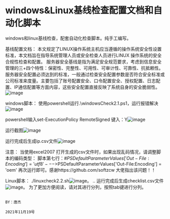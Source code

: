 # windows&Linux基线检查配置文档和自动化脚本
windows和linux基线检查，配套自动化检查脚本。纯手工编写。

基线配置文档：
      本文规定了LINUX操作系统主机应当遵循的操作系统安全性设置标准，本文档旨在指导系统管理人员或安全检查人员进行LINUX 操作系统的安全合规性检查和配置。
服务器安全基线是指为满足安全规范要求，考虑到信息安全管理的三+四个特性：保密性、完整性、可用性、可审计性、可靠性、抗抵赖性。服务器安全配置必须达到的标准，一般通过检查安全配置参数是否符合安全标准或公司标准来度量。主要包括了账号配置安全、口令配置安全、授权配置、日志配置、IP通信配置等方面内容，这些安全配置直接反映了系统自身的安全脆弱性。  
        ![image](https://user-images.githubusercontent.com/40255379/142581629-c879b9ae-ce15-45eb-af93-fbcaa588fef7.png)

windows脚本：
    使用powershell运行.\windowsCheck2.1.ps1，运行报错解决![image](https://user-images.githubusercontent.com/40255379/142582487-bdc92c8b-8215-43b9-b438-e7be41bb4003.png)
        
   powershell输入set-ExecutionPolicy RemoteSigned  键入：Y![image](https://user-images.githubusercontent.com/40255379/142583004-b7c9ce7d-5254-4e48-b792-17e93cfde0ce.png)
        
   运行截图![image](https://user-images.githubusercontent.com/40255379/142583521-c576c998-62c3-4c49-9a23-05422bb679ce.png)
       
   运行完成后生成ip.csv文件![image](https://user-images.githubusercontent.com/40255379/142583685-7fa5c15f-3572-4ec4-82e7-eea58971c5c2.png)
       
   注意： 当使用excel2007 打开生成的csv文件时，如果出现乱码情况，请调整脚本的编码类型：
 脚本第七行：#$PSDefaultParameterValues['Out-File:Encoding'] = 'utf8'  --->$PSDefaultParameterValues['Out-File:Encoding'] = 'oem'
 再次运行即可。感谢https://github.com/softzcw 大佬指出该问题！！


Linux脚本：
       ./linuxcheck2.2.sh![image](https://user-images.githubusercontent.com/40255379/142585459-63be1daa-377b-48ff-9f8e-1f6247cfbc05.png)。
       ..
      运行完成后生成checklist.csv文件
![image](https://user-images.githubusercontent.com/40255379/142585896-464f8927-352e-4d3b-a8ea-1381d313502e.png)。
为了更加方便阅读，请对其进行分列，按照tab键进行分列。



                                                                                                      BY：唐杰
                                                                                                      2021年11月19号
  
